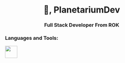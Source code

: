 <h1 align="center">👋, PlanetariumDev</h1>
<h3 align="center">Full Stack Developer From ROK</h3>

<h3 align="left">Languages and Tools:</h3>
<img height=40 src="https://skillicons.dev/icons?i=aws,python,figma,phothoshop,blender,arduino,expressjs,vuejs,svelte,flutter,javascript,typescript,reactjs,git,github,vscode,nextjs,vim,gitlab,sqlite,mongodb,postgres" />
